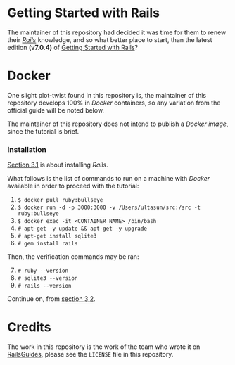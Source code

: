 # Getting Started with Rails
The maintainer of this repository had decided it was time for them to renew their [*Rails*](https://rubyonrails.org) knowledge, and so what better place to start, than the latest edition **(v7.0.4)** of [Getting Started with Rails](https://guides.rubyonrails.org/getting_started.html)?

# Docker
One slight plot-twist found in this repository is, the maintainer of this repository develops 100% in *Docker* containers, so any variation from the official guide will be noted below.

The maintainer of this repository does not intend to publish a *Docker* *image*, since the tutorial is brief.

### Installation
[Section 3.1](https://guides.rubyonrails.org/getting_started.html#creating-a-new-rails-project-installing-rails) is about installing *Rails*.

What follows is the list of commands to run on a machine with *Docker* available in order to proceed with the tutorial:

1. `$ docker pull ruby:bullseye`
2. `$ docker run -d -p 3000:3000 -v /Users/ultasun/src:/src -t ruby:bullseye`
3. `$ docker exec -it <CONTAINER_NAME> /bin/bash`
4. `# apt-get -y update && apt-get -y upgrade`
5. `# apt-get install sqlite3`
6. `# gem install rails`

Then, the verification commands may be ran:

7. `# ruby --version`
8. `# sqlite3 --version`
9. `# rails --version`

Continue on, from [section 3.2](https://guides.rubyonrails.org/getting_started.html#creating-the-blog-application).

# Credits
The work in this repository is the work of the team who wrote it on [RailsGuides](https://guides.rubyonrails.org/), please see the `LICENSE` file in this repository.
